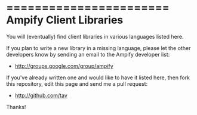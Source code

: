 =======================
Ampify Client Libraries
=======================

You will (eventually) find client libraries in various languages listed here.

If you plan to write a new library in a missing language, please let the other
developers know by sending an email to the Ampify developer list:

* http://groups.google.com/group/ampify

If you've already written one and would like to have it listed here, then fork
this repository, edit this page and send me a pull request:

* http://github.com/tav

Thanks!